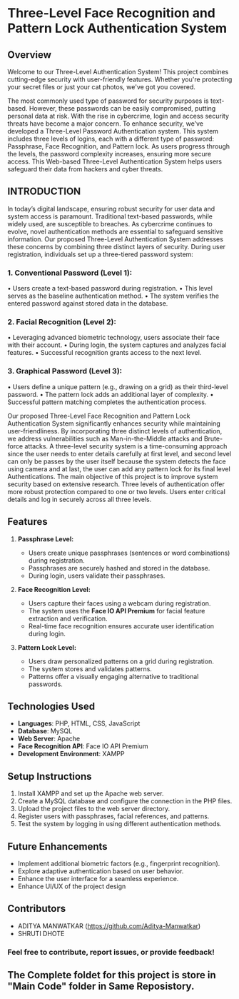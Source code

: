 # Three-Level Face Recognition and Pattern Lock Authentication System

## Overview

Welcome to our Three-Level Authentication System! This project combines cutting-edge security with user-friendly features. Whether you're protecting your secret files or just your cat photos, we've got you covered.

The most commonly used type of password for security purposes is text-based. However, these passwords can be easily compromised, putting personal data at risk. With the rise in cybercrime, login and access security threats have become a major concern. To enhance security, we’ve developed a Three-Level Password Authentication system. This system includes three levels of logins, each with a different type of password: Passphrase, Face Recognition, and Pattern lock. As users progress through the levels, the password complexity increases, ensuring more secure access. This Web-based Three-Level Authentication System helps users safeguard their data from hackers and cyber threats.

## INTRODUCTION
In today’s digital landscape, ensuring robust security for user data and system access is paramount. Traditional text-based passwords, while widely used, are susceptible to breaches. As cybercrime continues to evolve, novel authentication methods are essential to safeguard sensitive information.
Our proposed Three-Level Authentication System addresses these concerns by combining three distinct layers of security. During user registration, individuals set up a three-tiered password system:
### 1.	Conventional Password (Level 1):
•	Users create a text-based password during registration.
•	This level serves as the baseline authentication method.
•	The system verifies the entered password against stored data in the database.

### 2.	Facial Recognition (Level 2):
•	Leveraging advanced biometric technology, users associate their face with their account.
•	During login, the system captures and analyzes facial features.
•	Successful recognition grants access to the next level.
### 3.	Graphical Password (Level 3):
•	Users define a unique pattern (e.g., drawing on a grid) as their third-level password.
•	The pattern lock adds an additional layer of complexity.
•	Successful pattern matching completes the authentication process.

Our proposed Three-Level Face Recognition and Pattern Lock Authentication System significantly enhances security while maintaining user-friendliness. By incorporating three distinct levels of authentication, we address vulnerabilities such as Man-in-the-Middle attacks and Brute-force attacks. A three-level security system is a time-consuming approach since the user needs to enter details carefully at first level, and second level can only be passes by the user itself because the system detects the face using camera and at last, the user can add any pattern lock for its final level Authentications. The main objective of this project is to improve system security based on extensive research. Three levels of authentication offer more robust protection compared to one or two levels. Users enter critical details and log in securely across all three levels.

## Features
1. **Passphrase Level:**
   - Users create unique passphrases (sentences or word combinations) during registration.
   - Passphrases are securely hashed and stored in the database.
   - During login, users validate their passphrases.

2. **Face Recognition Level:**
   - Users capture their faces using a webcam during registration.
   - The system uses the **Face IO API Premium** for facial feature extraction and verification.
   - Real-time face recognition ensures accurate user identification during login.

3. **Pattern Lock Level:**
   - Users draw personalized patterns on a grid during registration.
   - The system stores and validates patterns.
   - Patterns offer a visually engaging alternative to traditional passwords.

## Technologies Used
- **Languages**: PHP, HTML, CSS, JavaScript
- **Database**: MySQL
- **Web Server**: Apache
- **Face Recognition API**: Face IO API Premium
- **Development Environment**: XAMPP

## Setup Instructions
1. Install XAMPP and set up the Apache web server.
2. Create a MySQL database and configure the connection in the PHP files.
3. Upload the project files to the web server directory.
4. Register users with passphrases, facial references, and patterns.
5. Test the system by logging in using different authentication methods.

## Future Enhancements
- Implement additional biometric factors (e.g., fingerprint recognition).
- Explore adaptive authentication based on user behavior.
- Enhance the user interface for a seamless experience.
- Enhance UI/UX of the project design

## Contributors

- ADITYA MANWATKAR (https://github.com/Aditya-Manwatkar)
- SHRUTI DHOTE 
### Feel free to contribute, report issues, or provide feedback!

## The Complete foldet for this project is store in "Main Code" folder in Same Reposistory.
